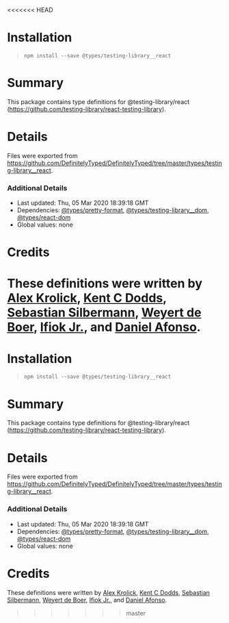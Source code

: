 <<<<<<< HEAD
# Installation
> `npm install --save @types/testing-library__react`

# Summary
This package contains type definitions for @testing-library/react (https://github.com/testing-library/react-testing-library).

# Details
Files were exported from https://github.com/DefinitelyTyped/DefinitelyTyped/tree/master/types/testing-library__react.

### Additional Details
 * Last updated: Thu, 05 Mar 2020 18:39:18 GMT
 * Dependencies: [@types/pretty-format](https://npmjs.com/package/@types/pretty-format), [@types/testing-library__dom](https://npmjs.com/package/@types/testing-library__dom), [@types/react-dom](https://npmjs.com/package/@types/react-dom)
 * Global values: none

# Credits
These definitions were written by [Alex Krolick](https://github.com/alexkrolick), [Kent C Dodds](https://github.com/kentcdodds), [Sebastian Silbermann](https://github.com/eps1lon), [Weyert de Boer](https://github.com/weyert), [Ifiok Jr.](https://github.com/ifiokjr), and [Daniel Afonso](https://github.com/danieljcafonso).
=======
# Installation
> `npm install --save @types/testing-library__react`

# Summary
This package contains type definitions for @testing-library/react (https://github.com/testing-library/react-testing-library).

# Details
Files were exported from https://github.com/DefinitelyTyped/DefinitelyTyped/tree/master/types/testing-library__react.

### Additional Details
 * Last updated: Thu, 05 Mar 2020 18:39:18 GMT
 * Dependencies: [@types/pretty-format](https://npmjs.com/package/@types/pretty-format), [@types/testing-library__dom](https://npmjs.com/package/@types/testing-library__dom), [@types/react-dom](https://npmjs.com/package/@types/react-dom)
 * Global values: none

# Credits
These definitions were written by [Alex Krolick](https://github.com/alexkrolick), [Kent C Dodds](https://github.com/kentcdodds), [Sebastian Silbermann](https://github.com/eps1lon), [Weyert de Boer](https://github.com/weyert), [Ifiok Jr.](https://github.com/ifiokjr), and [Daniel Afonso](https://github.com/danieljcafonso).
>>>>>>> master
